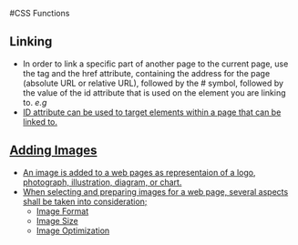#CSS Functions

## Linking
- In order to link a specific part of another page to the current page, use the <a> tag and the href attribute, containing the address for the
page (absolute URL or relative URL), followed by the # symbol, followed by the value of the id attribute that is used on the element you are linking to. 
  *e.g <a href=" URL #bottom">*
- ID attribute can be used to target elements within a page that can be linked to.

## Adding Images
- An image is added to a web pages as representaion of a logo, photograph,
illustration, diagram, or chart.
- When selecting and preparing images for a web page, several aspects shall be taken into consideration; 
  - Image Format
  - Image Size
  - Image Optimization
